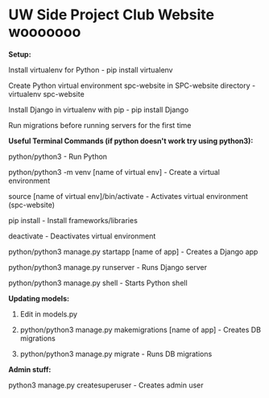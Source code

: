 # UW Side Project Club Website wooooooo

**Setup:**

Install virtualenv for Python - pip install virtualenv

Create Python virtual environment spc-website in SPC-website directory - virtualenv spc-website

Install Django in virtualenv with pip - pip install Django

Run migrations before running servers for the first time

**Useful Terminal Commands (if python doesn't work try using python3):**

python/python3 - Run Python

python/python3 -m venv [name of virtual env] - Create a virtual environment

source [name of virtual env]/bin/activate - Activates virtual environment (spc-website)

pip install - Install frameworks/libraries

deactivate - Deactivates virtual environment

python/python3 manage.py startapp [name of app] - Creates a Django app

python/python3 manage.py runserver - Runs Django server

python/python3 manage.py shell - Starts Python shell

**Updating models:**

1. Edit in models.py

2. python/python3 manage.py makemigrations [name of app] - Creates DB migrations

3. python/python3 manage.py migrate - Runs DB migrations

**Admin stuff:**

python3 manage.py createsuperuser - Creates admin user
